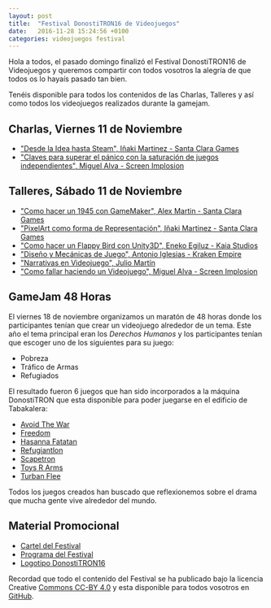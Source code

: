 ```yaml
---
layout: post
title:  "Festival DonostiTRON16 de Videojuegos"
date:   2016-11-28 15:24:56 +0100
categories: videojuegos festival
---
```

Hola a todos, el pasado domingo finalizó el Festival DonostiTRON16 de Videojuegos y queremos compartir con todos vosotros la alegría de que todos os lo hayaís pasado tan bien.

Tenéis disponible para todos los contenidos de las Charlas, Talleres y así como todos los videojuegos realizados durante la gamejam.

Charlas, Viernes 11 de Noviembre 
--------------------------------
  * ["Desde la Idea hasta Steam", Iñaki Martinez - Santa Clara Games](https://github.com/donostitron/DonostiTRON16/raw/master/0_Charlas/Desde_Idea_hasta_Steam-SCG.pdf)
  * ["Claves para superar el pánico con la saturación de juegos independientes", Miguel Alva - Screen Implosion](https://github.com/donostitron/DonostiTRON16/raw/master/0_Charlas/Claves_superar_panico_saturacion_juegos_independientes-ScreenImplosion.pdf) 


Talleres, Sábado 11 de Noviembre 
--------------------------------
 * ["Como hacer un 1945 con GameMaker", Alex Martin - Santa Clara Games](https://github.com/donostitron/DonostiTRON16/raw/master/1_Talleres/GameMaker-SCG.zip)
 * ["PixelArt como forma de Representación", Iñaki Martinez - Santa Clara Games](https://github.com/donostitron/DonostiTRON16/raw/master/1_Talleres/PixelArt-SCG.pdf)
 * ["Como hacer un Flappy Bird con Unity3D", Eneko Egiluz - Kaia Studios](https://github.com/donostitron/DonostiTRON16/raw/master/1_Talleres/Unity3D-Eneko.zip)
 * ["Diseño y Mecánicas de Juego", Antonio Iglesias - Kraken Empire](https://github.com/donostitron/DonostiTRON16/raw/master/1_Talleres/Mecanicas_de_Juego-Antonio.pdf)
 * ["Narrativas en Videojuego", Julio Martín](https://github.com/donostitron/DonostiTRON16/raw/master/1_Talleres/Narrativas_en_Videojuegos-Julio.pdf)
 * ["Como fallar haciendo un Videojuego", Miguel Alva - Screen Implosion](https://github.com/donostitron/DonostiTRON16/raw/master/1_Talleres/Como_fallar_haciendo_un_juego-Miguel.pdf)


GameJam 48 Horas
----------------
El viernes 18 de noviembre organizamos un maratón de 48 horas donde los participantes tenían que crear un videojuego alrededor de un tema. Este año el tema principal eran los *Derechos Humanos* y los participantes tenían que escoger uno de los siguientes para su juego:

 * Pobreza
 * Tráfico de Armas
 * Refugiados

El resultado fueron 6 juegos que han sido incorporados a la máquina DonostiTRON que esta disponible para poder juegarse en el edificio de Tabakalera:

 * [Avoid The War](https://github.com/donostitron/DonostiTRON16/tree/master/2_Gamejam/Avoid_The_War)
 * [Freedom](https://github.com/donostitron/DonostiTRON16/tree/master/2_Gamejam/Freedom)
 * [Hasanna Fatatan](https://github.com/donostitron/DonostiTRON16/tree/master/2_Gamejam/Hasanna_Fatatan)
 * [Refugiantlon](https://github.com/donostitron/DonostiTRON16/tree/master/2_Gamejam/Refugiatlon)
 * [Scapetron](https://github.com/donostitron/DonostiTRON16/tree/master/2_Gamejam/Scapetron)
 * [Toys R Arms](https://github.com/donostitron/DonostiTRON16/tree/master/2_Gamejam/Toys_R_Arms)
 * [Turban Flee](https://github.com/donostitron/DonostiTRON16/tree/master/2_Gamejam/TurbanFlee)

Todos los juegos creados han buscado que reflexionemos sobre el drama que mucha gente vive alrededor del mundo. 


Material Promocional
--------------------

 * [Cartel del Festival][Cartel_Festival]
 * [Programa del Festival][Programa_Festival]
 * [Logotipo DonostiTRON16][Logotipo_Festival]

Recordad que todo el contenido del Festival se ha publicado bajo la licencia Creative [Commons CC-BY 4.0][CCBY40] y esta disponible para todos vosotros en [GitHub].


[GitHub]: https://github.com/donostitron/DonostiTRON16
[CCBY40]: https://creativecommons.org/licenses/by/4.0/
[Cartel_Festival]: https://github.com/donostitron/DonostiTRON16/raw/master/DonostiTRON16.pdf
[Programa_Festival]: https://github.com/donostitron/DonostiTRON16/raw/master/DonostiTRON16_Irekita.pdf
[Logotipo_Festival]: https://github.com/donostitron/DonostiTRON16/raw/master/DonostiTRON16_Logo.pdf
